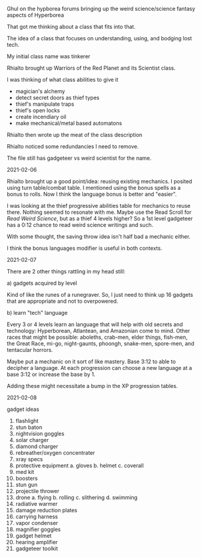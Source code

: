 Ghul on the hypborea forums bringing up the weird science/science fantasy aspects of Hyperborea

That got me thinking about a class that fits into that.

The idea of a class that focuses on understanding, using, and bodging lost tech.

My initial class name was tinkerer

Rhialto brought up Warriors of the Red Planet and its Scientist class.

I was thinking of what class abilities to give it

* magician's alchemy
* detect secret doors as thief types
* thief's manipulate traps
* thief's open locks
* create incendiary oil
* make mechanical/metal based automatons

Rhialto then wrote up the meat of the class description

Rhialto noticed some redundancies I need to remove.

The file still has gadgeteer vs weird scientist for the name.

2021-02-06

Rhialto brought up a good point/idea: reusing existing mechanics. I posited using turn table/combat table.
I mentioned using the bonus spells as a bonus to rolls. Now I think the language bonus is better and "easier".
  
I was looking at the thief progressive abilities table for mechanics to reuse there. Nothing seemed to resonate
with me. Maybe use the Read Scroll for *Read Weird Science*, but as a thief 4 levels higher? So a 1st level gadgeteer has a 0:12 chance to read weird science writings and such.

With some thought, the saving throw idea isn't half bad a mechanic either.

I think the bonus languages modifier is useful in both contexts.

2021-02-07

There are 2 other things rattling in my head still:

a) gadgets acquired by level

Kind of like the runes of a runegraver. So, I just need to think up 16 gadgets that are appropriate and not to overpowered.

b) learn "tech" language

Every 3 or 4 levels learn an language that will help with old secrets and technology: Hyperborean, Atlantean, and Amazonian come to mind. Other races that might be possible: aboleths, crab-men, elder things, fish-men, the Great Race, mi-go, night-gaunts, phoongh, snake-men, spore-men, and tentacular horrors.

Maybe put a mechanic on it sort of like mastery. Base 3:12 to able to decipher a language. At each progression can choose a new language at a base 3:12 or increase the base by 1.

Adding these might necessitate a bump in the XP progression tables.

2021-02-08

gadget ideas
  
  1. flashlight
  2. stun baton
  3. nightvision goggles
  4. solar charger
  5. diamond charger
  6. rebreather/oxygen concentrater
  7. xray specs
  8. protective equipment
     a. gloves
     b. helmet
     c. coverall
  9. med kit
  10. boosters
  11. stun gun
  12. projectile thrower
  13. drone
      a. flying
      b. rolling
      c. slithering
      d. swimming
  14. radiative warmer
  15. damage reduction plates
  16. carrying harness
  17. vapor condenser
  18. magnifier goggles
  19. gadget helmet
  20. hearing amplifier
  21. gadgeteer toolkit
